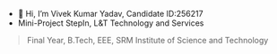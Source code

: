 - 👋 Hi, I’m Vivek Kumar Yadav, Candidate ID:256217
- Mini-Project StepIn, L&T Technology and Services
>Final Year, B.Tech, EEE, SRM Institute of Science and Technology

<!---
vivek28121997/vivek28121997 is a ✨ special ✨ repository because its `README.md` (this file) appears on your GitHub profile.
You can click the Preview link to take a look at your changes.
--->
